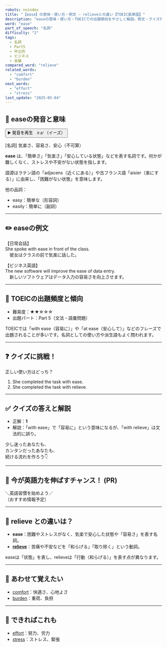 ```yaml
---
robots: noindex
title: "【ease】の意味・使い方・例文 ― relieveとの違い【TOEIC英単語】"
description: "easeの意味・使い方・TOEICでの出題傾向をやさしく解説。例文・クイズ付きでrelieveとの違いもわかりやすく学べます。"
word: "ease"
part_of_speech: "名詞"
difficulty: "2"
tags:
  - 名詞
  - Part5
  - 中立的
  - ビジネス
  - 会議
compared_word: "relieve"
related_words:
  - "comfort"
  - "burden"
next_words:
  - "effort"
  - "stress"
last_update: "2025-05-04"
---
```


## 🔰 easeの発音と意味

<button class="play-audio" onclick="playTTS('ease')">
  <span class="play-audio-main">
    ▶️ 発音を再生　/iːz/
  </span>
  <span class="play-audio-sub">
    （イーズ）
  </span>
</button>

[名詞] 気楽さ、容易さ、安心（不可算）

**ease** は、「簡単さ」「気楽さ」「安心している状態」などを表す名詞です。何かが難しくなく、ストレスや不安がない状態を指します。

語源はラテン語の「adjacens（近くにある）」や古フランス語「aisier（楽にする）」に由来し、「困難がない状態」を意味します。

他の品詞：  
- easy：簡単な（形容詞）
- easily：簡単に（副詞）

---

## ✏️ easeの例文

【日常会話】  
She spoke with ease in front of the class.  
　彼女はクラスの前で気楽に話した。

【ビジネス英語】  
The new software will improve the ease of data entry.  
　新しいソフトウェアはデータ入力の容易さを向上させます。

---

## 🎯 TOEICの出題頻度と傾向

- 難易度：★★☆☆☆
- 出題パート：Part 5（文法・語彙問題）

TOEICでは「with ease（容易に）」や「at ease（安心して）」などのフレーズで出題されることが多いです。名詞としての使い方や派生語もよく問われます。

---

## ❓ クイズに挑戦！

正しい使い方はどっち？

1. She completed the task with ease.  
2. She completed the task with relieve.

---

## ✅ クイズの答えと解説

- 正解：**1**
- 解説：「with ease」で「容易に」という意味になるが、「with relieve」は文法的に誤り。

少し迷ったあなたも、  
カンタンだったあなたも、  
続ける流れを作ろう👇️

---

## 🚀 今が英語力を伸ばすチャンス！ (PR)

<div class="info-center">
＼英語習慣を始めよう／<br>  
（おすすめ情報予定）
</div>

---

## 🤔  relieve との違いは？

- **ease**：困難やストレスがなく、気楽で安心した状態や「容易さ」を表す名詞。
- **[relieve](/word/relieve)**：苦痛や不安などを「和らげる」「取り除く」という動詞。

easeは「状態」を表し、relieveは「行動（和らげる）」を表す点が異なります。

---

## 🧩 あわせて覚えたい

- [comfort](/word/comfort)：快適さ、心地よさ
- [burden](/word/burden)：重荷、負担

---

## 📖 できればこれも

- [effort](/word/effort)：努力、労力
- [stress](/word/stress)：ストレス、緊張

<!-- cvid: aid26_bid13 -->
